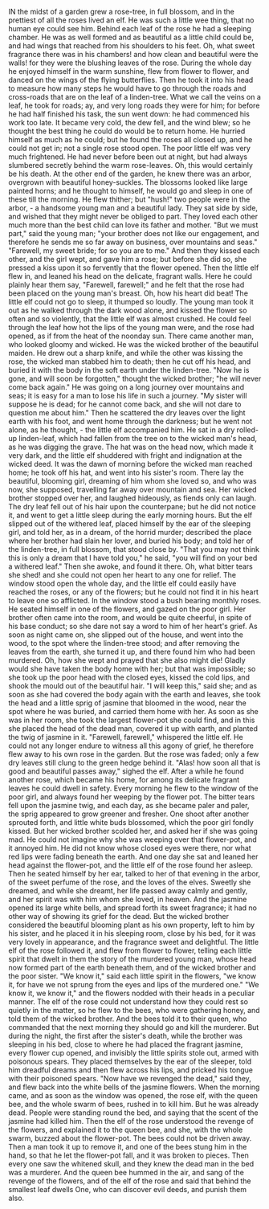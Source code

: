 IN the midst of a garden grew a rose-tree, in full blossom, and in the prettiest of all the roses lived an elf.
He was such a little wee thing, that no human eye could see him.
Behind each leaf of the rose he had a sleeping chamber.
He was as well formed and as beautiful as a little child could be, and had wings that reached from his shoulders to his feet.
Oh, what sweet fragrance there was in his chambers! and how clean and beautiful were the walls! for they were the blushing leaves of the rose.
During the whole day he enjoyed himself in the warm sunshine, flew from flower to flower, and danced on the wings of the flying butterflies.
Then he took it into his head to measure how many steps he would have to go through the roads and cross-roads that are on the leaf of a linden-tree.
What we call the veins on a leaf, he took for roads; ay, and very long roads they were for him; for before he had half finished his task, the sun went down: he had commenced his work too late.
It became very cold, the dew fell, and the wind blew; so he thought the best thing he could do would be to return home.
He hurried himself as much as he could; but he found the roses all closed up, and he could not get in; not a single rose stood open.
The poor little elf was very much frightened.
He had never before been out at night, but had always slumbered secretly behind the warm rose-leaves.
Oh, this would certainly be his death.
At the other end of the garden, he knew there was an arbor, overgrown with beautiful honey-suckles.
The blossoms looked like large painted horns; and he thought to himself, he would go and sleep in one of these till the morning.
He flew thither; but "hush!" two people were in the arbor, - a handsome young man and a beautiful lady.
They sat side by side, and wished that they might never be obliged to part.
They loved each other much more than the best child can love its father and mother.
"But we must part," said the young man; "your brother does not like our engagement, and therefore he sends me so far away on business, over mountains and seas."
"Farewell, my sweet bride; for so you are to me."
And then they kissed each other, and the girl wept, and gave him a rose; but before she did so, she pressed a kiss upon it so fervently that the flower opened.
Then the little elf flew in, and leaned his head on the delicate, fragrant walls.
Here he could plainly hear them say, "Farewell, farewell;" and he felt that the rose had been placed on the young man's breast.
Oh, how his heart did beat!
The little elf could not go to sleep, it thumped so loudly.
The young man took it out as he walked through the dark wood alone, and kissed the flower so often and so violently, that the little elf was almost crushed.
He could feel through the leaf how hot the lips of the young man were, and the rose had opened, as if from the heat of the noonday sun.
There came another man, who looked gloomy and wicked.
He was the wicked brother of the beautiful maiden.
He drew out a sharp knife, and while the other was kissing the rose, the wicked man stabbed him to death; then he cut off his head, and buried it with the body in the soft earth under the linden-tree.
"Now he is gone, and will soon be forgotten," thought the wicked brother; "he will never come back again."
He was going on a long journey over mountains and seas; it is easy for a man to lose his life in such a journey.
"My sister will suppose he is dead; for he cannot come back, and she will not dare to question me about him."
Then he scattered the dry leaves over the light earth with his foot, and went home through the darkness; but he went not alone, as he thought, - the little elf accompanied him.
He sat in a dry rolled-up linden-leaf, which had fallen from the tree on to the wicked man's head, as he was digging the grave.
The hat was on the head now, which made it very dark, and the little elf shuddered with fright and indignation at the wicked deed.
It was the dawn of morning before the wicked man reached home; he took off his hat, and went into his sister's room.
There lay the beautiful, blooming girl, dreaming of him whom she loved so, and who was now, she supposed, travelling far away over mountain and sea.
Her wicked brother stopped over her, and laughed hideously, as fiends only can laugh.
The dry leaf fell out of his hair upon the counterpane; but he did not notice it, and went to get a little sleep during the early morning hours.
But the elf slipped out of the withered leaf, placed himself by the ear of the sleeping girl, and told her, as in a dream, of the horrid murder; described the place where her brother had slain her lover, and buried his body; and told her of the linden-tree, in full blossom, that stood close by.
"That you may not think this is only a dream that I have told you," he said, "you will find on your bed a withered leaf."
Then she awoke, and found it there.
Oh, what bitter tears she shed! and she could not open her heart to any one for relief.
The window stood open the whole day, and the little elf could easily have reached the roses, or any of the flowers; but he could not find it in his heart to leave one so afflicted.
In the window stood a bush bearing monthly roses.
He seated himself in one of the flowers, and gazed on the poor girl.
Her brother often came into the room, and would be quite cheerful, in spite of his base conduct; so she dare not say a word to him of her heart's grief.
As soon as night came on, she slipped out of the house, and went into the wood, to the spot where the linden-tree stood; and after removing the leaves from the earth, she turned it up, and there found him who had been murdered.
Oh, how she wept and prayed that she also might die!
Gladly would she have taken the body home with her; but that was impossible; so she took up the poor head with the closed eyes, kissed the cold lips, and shook the mould out of the beautiful hair.
"I will keep this," said she; and as soon as she had covered the body again with the earth and leaves, she took the head and a little sprig of jasmine that bloomed in the wood, near the spot where he was buried, and carried them home with her.
As soon as she was in her room, she took the largest flower-pot she could find, and in this she placed the head of the dead man, covered it up with earth, and planted the twig of jasmine in it.
"Farewell, farewell," whispered the little elf.
He could not any longer endure to witness all this agony of grief, he therefore flew away to his own rose in the garden.
But the rose was faded; only a few dry leaves still clung to the green hedge behind it.
"Alas! how soon all that is good and beautiful passes away," sighed the elf.
After a while he found another rose, which became his home, for among its delicate fragrant leaves he could dwell in safety.
Every morning he flew to the window of the poor girl, and always found her weeping by the flower pot.
The bitter tears fell upon the jasmine twig, and each day, as she became paler and paler, the sprig appeared to grow greener and fresher.
One shoot after another sprouted forth, and little white buds blossomed, which the poor girl fondly kissed.
But her wicked brother scolded her, and asked her if she was going mad.
He could not imagine why she was weeping over that flower-pot, and it annoyed him.
He did not know whose closed eyes were there, nor what red lips were fading beneath the earth.
And one day she sat and leaned her head against the flower-pot, and the little elf of the rose found her asleep.
Then he seated himself by her ear, talked to her of that evening in the arbor, of the sweet perfume of the rose, and the loves of the elves.
Sweetly she dreamed, and while she dreamt, her life passed away calmly and gently, and her spirit was with him whom she loved, in heaven.
And the jasmine opened its large white bells, and spread forth its sweet fragrance; it had no other way of showing its grief for the dead.
But the wicked brother considered the beautiful blooming plant as his own property, left to him by his sister, and he placed it in his sleeping room, close by his bed, for it was very lovely in appearance, and the fragrance sweet and delightful.
The little elf of the rose followed it, and flew from flower to flower, telling each little spirit that dwelt in them the story of the murdered young man, whose head now formed part of the earth beneath them, and of the wicked brother and the poor sister.
"We know it," said each little spirit in the flowers, "we know it, for have we not sprung from the eyes and lips of the murdered one."
"We know it, we know it," and the flowers nodded with their heads in a peculiar manner.
The elf of the rose could not understand how they could rest so quietly in the matter, so he flew to the bees, who were gathering honey, and told them of the wicked brother.
And the bees told it to their queen, who commanded that the next morning they should go and kill the murderer.
But during the night, the first after the sister's death, while the brother was sleeping in his bed, close to where he had placed the fragrant jasmine, every flower cup opened, and invisibly the little spirits stole out, armed with poisonous spears.
They placed themselves by the ear of the sleeper, told him dreadful dreams and then flew across his lips, and pricked his tongue with their poisoned spears.
"Now have we revenged the dead," said they, and flew back into the white bells of the jasmine flowers.
When the morning came, and as soon as the window was opened, the rose elf, with the queen bee, and the whole swarm of bees, rushed in to kill him.
But he was already dead.
People were standing round the bed, and saying that the scent of the jasmine had killed him.
Then the elf of the rose understood the revenge of the flowers, and explained it to the queen bee, and she, with the whole swarm, buzzed about the flower-pot.
The bees could not be driven away.
Then a man took it up to remove it, and one of the bees stung him in the hand, so that he let the flower-pot fall, and it was broken to pieces.
Then every one saw the whitened skull, and they knew the dead man in the bed was a murderer.
And the queen bee hummed in the air, and sang of the revenge of the flowers, and of the elf of the rose and said that behind the smallest leaf dwells One, who can discover evil deeds, and punish them also.
